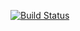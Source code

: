 [![Build Status](https://travis-ci.org/CatInCosmicSpace/stack.svg?branch=tests)](https://travis-ci.org/CatInCosmicSpace/stack)
